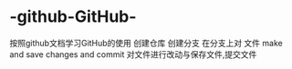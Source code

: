 # -github-GitHub-
按照github文档学习GitHub的使用
创建仓库
创建分支
在分支上对 文件 make and save changes and commit   对文件进行改动与保存文件,提交文件
